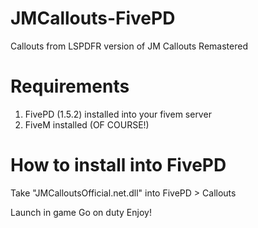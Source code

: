 # JMCallouts-FivePD
Callouts from LSPDFR version of JM Callouts Remastered 

# Requirements
1) FivePD (1.5.2) installed into your fivem server
2) FiveM installed (OF COURSE!)

# How to install into FivePD
Take "JMCalloutsOfficial.net.dll" into FivePD > Callouts

Launch in game 
Go on duty 
Enjoy!
